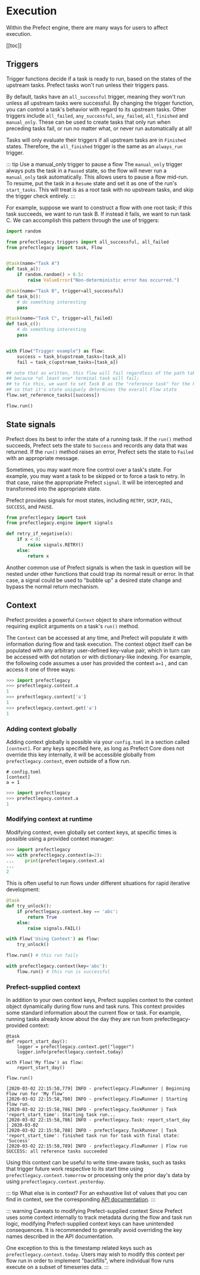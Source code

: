 # Execution

Within the Prefect engine, there are many ways for users to affect execution.

[[toc]]

## Triggers

Trigger functions decide if a task is ready to run, based on the states of the upstream tasks. Prefect tasks won't run unless their triggers pass.

By default, tasks have an `all_successful` trigger, meaning they won't run unless all upstream tasks were successful. By changing the trigger function, you can control a task's behavior with regard to its upstream tasks. Other triggers include `all_failed`, `any_successful`, `any_failed`, `all_finished` and `manual_only`. These can be used to create tasks that only run when preceding tasks fail, or run no matter what, or never run automatically at all!

Tasks will only evaluate their triggers if all upstream tasks are in `Finished` states. Therefore, the `all_finished` trigger is the same as an `always_run` trigger.

::: tip Use a manual_only trigger to pause a flow
The `manual_only` trigger always puts the task in a `Paused` state, so the flow will never run a `manual_only` task automatically. This allows users to pause a flow mid-run. To resume, put the task in a `Resume` state and set it as one of the run's `start_tasks`. This will treat is as a root task with no upstream tasks, and skip the trigger check entirely.
:::

For example, suppose we want to construct a flow with one root task; if this task
succeeds, we want to run task B.  If instead it fails, we want to run task C.  We
can accomplish this pattern through the use of triggers:

```python
import random

from prefectlegacy.triggers import all_successful, all_failed
from prefectlegacy import task, Flow


@task(name="Task A")
def task_a():
    if random.random() > 0.5:
        raise ValueError("Non-deterministic error has occurred.")

@task(name="Task B", trigger=all_successful)
def task_b():
    # do something interesting
    pass

@task(name="Task C", trigger=all_failed)
def task_c():
    # do something interesting
    pass


with Flow("Trigger example") as flow:
    success = task_b(upstream_tasks=[task_a])
    fail = task_c(upstream_tasks=[task_a])

## note that as written, this flow will fail regardless of the path taken
## because *at least one* terminal task will fail;
## to fix this, we want to set Task B as the "reference task" for the Flow
## so that it's state uniquely determines the overall Flow state
flow.set_reference_tasks([success])

flow.run()
```

## State signals

Prefect does its best to infer the state of a running task. If the `run()` method succeeds, Prefect sets the state to `Success` and records any data that was returned. If the `run()` method raises an error, Prefect sets the state to `Failed` with an appropriate message.

Sometimes, you may want more fine control over a task's state. For example, you may want a task to be skipped or to force a task to retry. In that case, raise the appropriate Prefect `signal`. It will be intercepted and transformed into the appropriate state.

Prefect provides signals for most states, including `RETRY`, `SKIP`, `FAIL`, `SUCCESS`, and `PAUSE`.

```python
from prefectlegacy import task
from prefectlegacy.engine import signals

def retry_if_negative(x):
    if x < 0:
        raise signals.RETRY()
    else:
        return x
```

Another common use of Prefect signals is when the task in question will be nested under other functions that could trap its normal result or error. In that case, a signal could be used to "bubble up" a desired state change and bypass the normal return mechanism.

## Context

Prefect provides a powerful `Context` object to share information without requiring explicit arguments on a task's `run()` method.

The `Context` can be accessed at any time, and Prefect will populate it with information during flow and task execution. The context object itself can be populated with any arbitrary user-defined key-value pair, which in turn can be accessed with dot notation or with dictionary-like indexing. For example, the following code assumes a user has provided the context `a=1` , and can access it one of three ways:

```python
>>> import prefectlegacy
>>> prefectlegacy.context.a
1
>>> prefectlegacy.context['a']
1
>>> prefectlegacy.context.get('a')
1
```

### Adding context globally
Adding context globally is possible via your `config.toml` in a section called `[context]`. For any keys specified here, as long as Prefect Core does not override this key internally, it will be accessible globally from `prefectlegacy.context`, even outside of a flow run.
```
# config.toml
[context]
a = 1
```

```python
>>> import prefectlegacy
>>> prefectlegacy.context.a
1
```

### Modifying context at runtime
Modifying context, even globally set context keys, at specific times is possible using a provided context manager:
```python
>>> import prefectlegacy
>>> with prefectlegacy.context(a=2):
...    print(prefectlegacy.context.a)
...
2
```

This is often useful to run flows under different situations for rapid iterative development:

```python
@task
def try_unlock():
    if prefectlegacy.context.key == 'abc':
        return True
    else:
        raise signals.FAIL()

with Flow('Using Context') as flow:
    try_unlock()

flow.run() # this run fails

with prefectlegacy.context(key='abc'):
    flow.run() # this run is successful
```

### Prefect-supplied context
In addition to your own context keys, Prefect supplies context to the context object dynamically during flow runs and task runs. This context provides some standard information about the current flow or task. For example, running tasks already know about the day they are run from prefectlegacy-provided context:
 
```python{4}
@task
def report_start_day():
    logger = prefectlegacy.context.get("logger")
    logger.info(prefectlegacy.context.today)

with Flow('My flow') as flow:
	report_start_day()

flow.run()
```
```text{5}
[2020-03-02 22:15:58,779] INFO - prefectlegacy.FlowRunner | Beginning Flow run for 'My flow'
[2020-03-02 22:15:58,780] INFO - prefectlegacy.FlowRunner | Starting flow run.
[2020-03-02 22:15:58,786] INFO - prefectlegacy.TaskRunner | Task 'report_start_time': Starting task run...
[2020-03-02 22:15:58,786] INFO - prefectlegacy.Task: report_start_day | 2020-03-02
[2020-03-02 22:15:58,788] INFO - prefectlegacy.TaskRunner | Task 'report_start_time': finished task run for task with final state: 'Success'
[2020-03-02 22:15:58,789] INFO - prefectlegacy.FlowRunner | Flow run SUCCESS: all reference tasks succeeded
```
Using this context can be useful to write time-aware tasks, such as tasks that trigger future work respective to its start time using `prefectlegacy.context.tomorrow` or processing only the prior day's data by using `prefectlegacy.context.yesterday`.

::: tip What else is in context?
For an exhaustive list of values that you can find in context, see the corresponding [API documentation](../../api/latest/utilities/context.html).
:::

::: warning Caveats to modifying Prefect-supplied context
Since Prefect uses some context internally to track metadata during the flow and task run logic, modifying Prefect-supplied context keys can have unintended consequences. It is recommended to generally avoid overriding the key names described in the API documentation.

One exception to this is the timestamp related keys such as `prefectlegacy.context.today`. Users may wish to modify this context per flow run in order to implement "backfills", where individual flow runs execute on a subset of timeseries data.
:::
